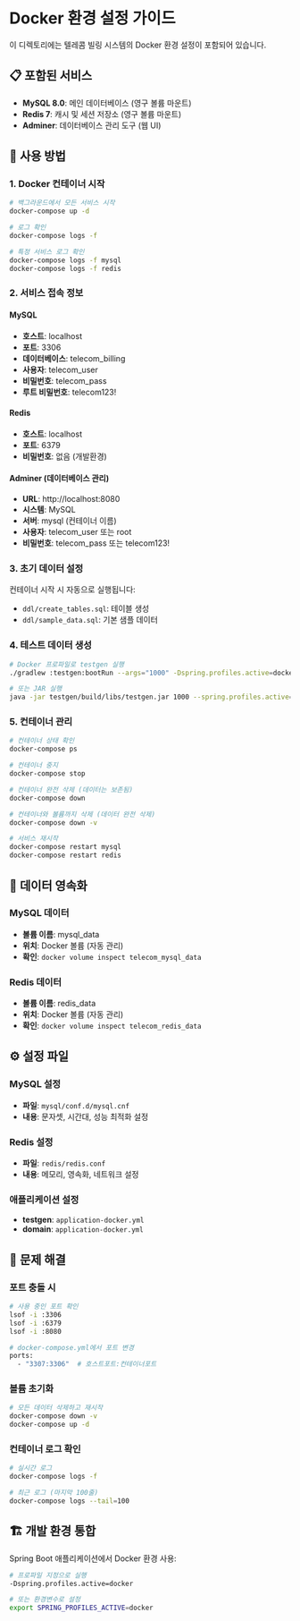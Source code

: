 # Docker 환경 설정 가이드

이 디렉토리에는 텔레콤 빌링 시스템의 Docker 환경 설정이 포함되어 있습니다.

## 📋 포함된 서비스

- **MySQL 8.0**: 메인 데이터베이스 (영구 볼륨 마운트)
- **Redis 7**: 캐시 및 세션 저장소 (영구 볼륨 마운트)
- **Adminer**: 데이터베이스 관리 도구 (웹 UI)

## 🚀 사용 방법

### 1. Docker 컨테이너 시작
```bash
# 백그라운드에서 모든 서비스 시작
docker-compose up -d

# 로그 확인
docker-compose logs -f

# 특정 서비스 로그 확인
docker-compose logs -f mysql
docker-compose logs -f redis
```

### 2. 서비스 접속 정보

#### MySQL
- **호스트**: localhost
- **포트**: 3306
- **데이터베이스**: telecom_billing
- **사용자**: telecom_user
- **비밀번호**: telecom_pass
- **루트 비밀번호**: telecom123!

#### Redis
- **호스트**: localhost
- **포트**: 6379
- **비밀번호**: 없음 (개발환경)

#### Adminer (데이터베이스 관리)
- **URL**: http://localhost:8080
- **시스템**: MySQL
- **서버**: mysql (컨테이너 이름)
- **사용자**: telecom_user 또는 root
- **비밀번호**: telecom_pass 또는 telecom123!

### 3. 초기 데이터 설정

컨테이너 시작 시 자동으로 실행됩니다:
- `ddl/create_tables.sql`: 테이블 생성
- `ddl/sample_data.sql`: 기본 샘플 데이터

### 4. 테스트 데이터 생성

```bash
# Docker 프로파일로 testgen 실행
./gradlew :testgen:bootRun --args="1000" -Dspring.profiles.active=docker

# 또는 JAR 실행
java -jar testgen/build/libs/testgen.jar 1000 --spring.profiles.active=docker
```

### 5. 컨테이너 관리

```bash
# 컨테이너 상태 확인
docker-compose ps

# 컨테이너 중지
docker-compose stop

# 컨테이너 완전 삭제 (데이터는 보존됨)
docker-compose down

# 컨테이너와 볼륨까지 삭제 (데이터 완전 삭제)
docker-compose down -v

# 서비스 재시작
docker-compose restart mysql
docker-compose restart redis
```

## 📁 데이터 영속화

### MySQL 데이터
- **볼륨 이름**: mysql_data
- **위치**: Docker 볼륨 (자동 관리)
- **확인**: `docker volume inspect telecom_mysql_data`

### Redis 데이터
- **볼륨 이름**: redis_data
- **위치**: Docker 볼륨 (자동 관리)
- **확인**: `docker volume inspect telecom_redis_data`

## ⚙️ 설정 파일

### MySQL 설정
- **파일**: `mysql/conf.d/mysql.cnf`
- **내용**: 문자셋, 시간대, 성능 최적화 설정

### Redis 설정
- **파일**: `redis/redis.conf`
- **내용**: 메모리, 영속화, 네트워크 설정

### 애플리케이션 설정
- **testgen**: `application-docker.yml`
- **domain**: `application-docker.yml`

## 🔧 문제 해결

### 포트 충돌 시
```bash
# 사용 중인 포트 확인
lsof -i :3306
lsof -i :6379
lsof -i :8080

# docker-compose.yml에서 포트 변경
ports:
  - "3307:3306"  # 호스트포트:컨테이너포트
```

### 볼륨 초기화
```bash
# 모든 데이터 삭제하고 재시작
docker-compose down -v
docker-compose up -d
```

### 컨테이너 로그 확인
```bash
# 실시간 로그
docker-compose logs -f

# 최근 로그 (마지막 100줄)
docker-compose logs --tail=100
```

## 🏗️ 개발 환경 통합

Spring Boot 애플리케이션에서 Docker 환경 사용:
```bash
# 프로파일 지정으로 실행
-Dspring.profiles.active=docker

# 또는 환경변수로 설정
export SPRING_PROFILES_ACTIVE=docker
```